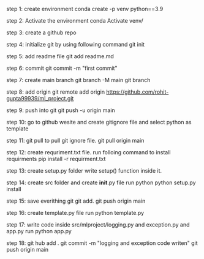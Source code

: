 step 1: create environment
conda create -p venv python==3.9

step 2: Activate the environment
conda Activate venv/

step 3: create a github repo

step 4: initialize git by using following command
git init

step 5: add readme file
git add readme.md

step 6: commit
git commit -m "first commit" 

step 7: create main branch
git branch -M main
git branch

step 8: add origin
git remote add origin https://github.com/rohit-gupta99939/ml_project.git

step 9: push into git
git push -u origin main

step 10: go to github wesite and create gitignore file and select python as template

step 11: git pull to pull git ignore file.
git pull origin main

step 12: create requriment.txt file.
run folloing command to install requirments
pip install -r requirment.txt

step 13: create setup.py folder
write setup() function inside it.

step 14: create src folder and create __init__.py file
run python python setup.py install

step 15: save everithing git
git add.
git push origin main

step 16: create template.py file
run python template.py

step 17: write code inside src/mlproject/logging.py and exception.py and app.py
run 
python app.py

step 18: git hub add .
git commit -m "logging and exception code writen"
git push origin main


